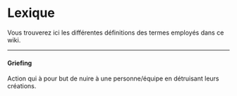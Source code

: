 # Lexique

Vous trouverez ici les différentes définitions des termes employés dans ce wiki.

***

#### Griefing
Action qui à pour but de nuire à une personne/équipe en détruisant leurs créations.
